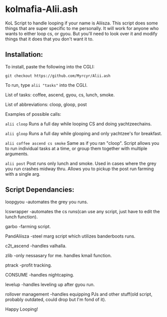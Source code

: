 # kolmafia-Alii.ash

KoL Script to handle looping if your name is Aliisza. This script does some things that are super specific to me personally. It will work for anyone who wants to either loop cs, or gyou. 
But you'll need to look over it and modify things that it does that you don't want it to.

## Installation:

To install, paste the following into the CGLI:

`git checkout https://github.com/Myrcyr/Alii.ash`

To run, type `alii "tasks"` into the CGLI. 

List of tasks:
coffee, ascend, gyou, cs, lunch, smoke.

List of abbreviations:
cloop, gloop, post

Examples of possible calls:

`alii cloop` Runs a full day while looping CS and doing yachtzeechains.

`alii gloop` Runs a full day while glooping and only yachtzee's for breakfast.

`alii coffee ascend cs smoke` Same as if you ran "cloop". Script allows you to run individual tasks at a time, or group them together with multiple arguments.

`alii post` Post runs only lunch and smoke. Used in cases where the grey you run crashes midway thru. Allows you to pickup the post run farming with a single arg.


## Script Dependancies:
loopgyou          -automates the grey you runs.

lcswrapper          -automates the cs runs(can use any script, just have to edit the lunch function).

garbo          -farming script.

PandAliisza          -steel marg script which utilizes banderboots runs.

c2t_ascend          -handles valhalla.

zlib          -only nessasary for me. handles kmail function.

ptrack          -profit tracking.

CONSUME          -handles nightcaping.

levelup          -handles leveling up after gyou run.

rollover management          -handles equipping PJs and other stuff(old script, probably outdated, could drop but I'm fond of it).


Happy Looping!
